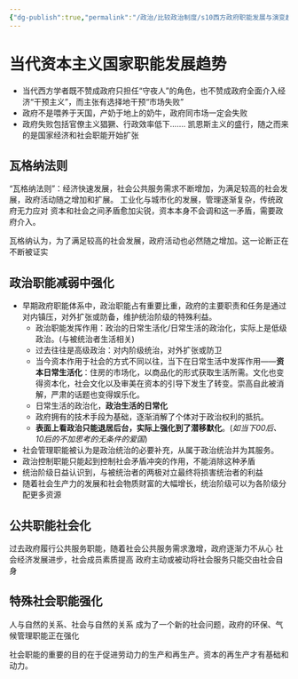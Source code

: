```yaml
---
{"dg-publish":true,"permalink":"/政治/比较政治制度/s10西方政府职能发展与演变趋势/","dgPassFrontmatter":true}
---
```


# 当代资本主义国家职能发展趋势
- 当代西方学者既不赞成政府只担任“守夜人”的角色，也不赞成政府全面介入经济“干预主义”，而主张有选择地干预“市场失败”
- 政府不是喂养于天国，产奶于地上的奶牛，政府同市场一定会失败
- 政府失败包括官僚主义猖獗、行政效率低下.......
凯恩斯主义的盛行，随之而来的是国家经济和社会职能开始扩张


## 瓦格纳法则
“瓦格纳法则”：经济快速发展，社会公共服务需求不断增加，为满足较高的社会发展，政府活动随之增加和扩展。
工业化与城市化的发展，管理逐渐复杂，传统政府无力应对
资本和社会之间矛盾愈加尖锐，资本本身不会调和这一矛盾，需要政府介入。

瓦格纳认为，为了满足较高的社会发展，政府活动也必然随之增加。这一论断正在不断被证实
## 政治职能减弱中强化
- 早期政府职能体系中，政治职能占有重要比重，政府的主要职责和任务是通过对内镇压，对外扩张或防备，维护统治阶级的特殊利益。
	- 政治职能发挥作用：政治的日常生活化/日常生活的政治化，实际上是低级政治。(与被统治者生活相关)
	- 过去往往是高级政治：对内阶级统治，对外扩张或防卫
	- 当今资本作用于社会的方式不同以往，当下在日常生活中发挥作用——**资本日常生活化**：住房的市场化，以商品化的形式获取生活所需。文化也变得资本化，社会文化以及审美在资本的引导下发生了转变。崇高自此被消解，严肃的话题也变得娱乐化。
	- 日常生活的政治化，**政治生活的日常化**
	- 政府拥有的技术手段为基础，逐渐消解了个体对于政治权利的抵抗。
	- **表面上看政治只能退居后台，实际上强化到了潜移默化**。(*如当下00后、10后的不加思考的无条件的爱国*)
- 社会管理职能被认为是政治统治的必要补充，从属于政治统治并为其服务。
- 政治控制职能只能起到控制社会矛盾冲突的作用，不能消除这种矛盾
- 统治阶级日益认识到，与被统治者的两极对立最终将损害统治者的利益
- 随着社会生产力的发展和社会物质财富的大幅增长，统治阶级可以为各阶级分配更多资源
## 公共职能社会化
过去政府履行公共服务职能，随着社会公共服务需求激增，政府逐渐力不从心
社会经济发展进步，社会成员素质提高
政府主动或被动将社会服务只能交由社会自身

## 特殊社会职能强化
人与自然的关系、社会与自然的关系
成为了一个新的社会问题，政府的环保、气候管理职能正在强化

社会职能的重要的目的在于促进劳动力的生产和再生产。资本的再生产才有基础和动力。